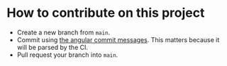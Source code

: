 # How to contribute on this project

* Create a new branch from `main`.
* Commit using [the angular commit messages](https://github.com/angular/angular.js/blob/master/DEVELOPERS.md#-git-commit-guidelines). This matters because it will be parsed by the CI.
* Pull request your branch into `main`.
